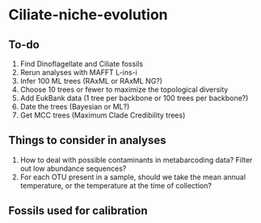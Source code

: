 # Ciliate-niche-evolution

## To-do
1. Find Dinoflagellate and Ciliate fossils
2. Rerun analyses with MAFFT L-ins-i
3. Infer 100 ML trees (RAxML or RAxML NG?)
4. Choose 10 trees or fewer to maximize the topological diversity
5. Add EukBank data (1 tree per backbone or 100 trees per backbone?)
6. Date the trees (Bayesian or ML?)
7. Get MCC trees (Maximum Clade Credibility trees)

## Things to consider in analyses

1. How to deal with possible contaminants in metabarcoding data? Filter out low abundance sequences?
2. For each OTU present in a sample, should we take the mean annual temperature, or the temperature at the time of collection?

## Fossils used for calibration

<put link to google doc>
